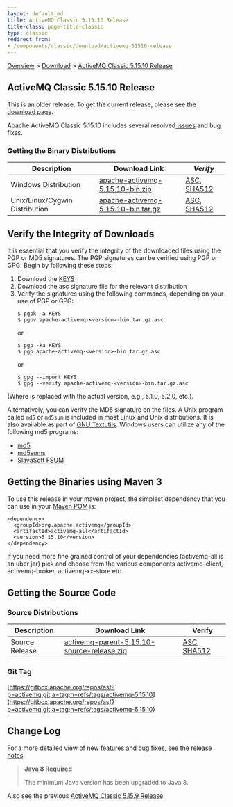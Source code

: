 ```yaml
---
layout: default_md
title: ActiveMQ Classic 5.15.10 Release 
title-class: page-title-classic
type: classic
redirect_from:
- /components/classic/download/activemq-51510-release
---
```


[Overview](overview) > [Download](download) > [ActiveMQ Classic 5.15.10 Release](activemq-51510-release)

ActiveMQ Classic 5.15.10 Release
-----------------------

<div class="alert alert-warning">
  This is an older release. To get the current release, please see the <a href="{{site.baseurl}}/components/classic/download" class="alert-link">download page</a>.
</div>

Apache ActiveMQ Classic 5.15.10 includes several resolved[ issues](https://issues.apache.org/jira/secure/ReleaseNote.jspa?projectId=12311210&version=12345171) and bug fixes.

### Getting the Binary Distributions

Description|Download Link|_Verify_
---|---|---
Windows Distribution|[apache-activemq-5.15.10-bin.zip](https://archive.apache.org/dist/activemq/5.15.10/apache-activemq-5.15.10-bin.zip)|[ASC](https://archive.apache.org/dist/activemq/5.15.10/apache-activemq-5.15.10-bin.zip.asc), [SHA512](https://archive.apache.org/dist/activemq/5.15.10/apache-activemq-5.15.10-bin.zip.sha512)
Unix/Linux/Cygwin Distribution|[apache-activemq-5.15.10-bin.tar.gz](https://archive.apache.org/dist/activemq/5.15.10/apache-activemq-5.15.10-bin.tar.gz)|[ASC](https://archive.apache.org/dist/activemq/5.15.10/apache-activemq-5.15.10-bin.tar.gz.asc), [SHA512](https://archive.apache.org/dist/activemq/5.15.10/apache-activemq-5.15.10-bin.tar.gz.sha512)

Verify the Integrity of Downloads
---------------------------------

It is essential that you verify the integrity of the downloaded files using the PGP or MD5 signatures. The PGP signatures can be verified using PGP or GPG. Begin by following these steps:

1.  Download the [KEYS](https://downloads.apache.org/activemq/KEYS)
2.  Download the asc signature file for the relevant distribution
3.  Verify the signatures using the following commands, depending on your use of PGP or GPG:
    ```
    $ pgpk -a KEYS
    $ pgpv apache-activemq-<version>-bin.tar.gz.asc
    ```
    or
    ```
    $ pgp -ka KEYS
    $ pgp apache-activemq-<version>-bin.tar.gz.asc
    ```
    or
    ```
    $ gpg --import KEYS
    $ gpg --verify apache-activemq-<version>-bin.tar.gz.asc
    ```

(Where <version> is replaced with the actual version, e.g., 5.1.0, 5.2.0, etc.).

Alternatively, you can verify the MD5 signature on the files. A Unix program called `md5` or `md5sum` is included in most Linux and Unix distributions. It is also available as part of [GNU Textutils](http://www.gnu.org/software/textutils/textutils.html). Windows users can utilize any of the following md5 programs:

*   [md5](http://www.fourmilab.ch/md5/)
*   [md5sums](http://www.pc-tools.net/win32/md5sums/)
*   [SlavaSoft FSUM](http://www.slavasoft.com/fsum/)

Getting the Binaries using Maven 3
----------------------------------

To use this release in your maven project, the simplest dependency that you can use in your [Maven POM](http://maven.apache.org/guides/introduction/introduction-to-the-pom.html) is:
```
<dependency>
  <groupId>org.apache.activemq</groupId>
  <artifactId>activemq-all</artifactId>
  <version>5.15.10</version>
</dependency>
```
If you need more fine grained control of your dependencies (activemq-all is an uber jar) pick and choose from the various components activemq-client, activemq-broker, activemq-xx-store etc.

Getting the Source Code
-----------------------

### Source Distributions

Description|Download Link|Verify
---|---|---
Source Release|[activemq-parent-5.15.10-source-release.zip](https://archive.apache.org/dist/activemq/5.15.10/activemq-parent-5.15.10-source-release.zip)|[ASC](https://archive.apache.org/dist/activemq/5.15.10/activemq-parent-5.15.10-source-release.zip.asc), [SHA512](https://archive.apache.org/dist/activemq/5.15.10/activemq-parent-5.15.10-source-release.zip.sha512)

### Git Tag

[https://gitbox.apache.org/repos/asf?p=activemq.git;a=tag;h=refs/tags/activemq-5.15.10](https://gitbox.apache.org/repos/asf?p=activemq.git;a=tag;h=refs/tags/activemq-5.15.10)

Change Log
----------

For a more detailed view of new features and bug fixes, see the [release notes](https://issues.apache.org/jira/secure/ReleaseNote.jspa?projectId=12311210&version=12345171)

> **Java 8 Required**
> 
> The minimum Java version has been upgraded to Java 8.

Also see the previous [ActiveMQ Classic 5.15.9 Release](activemq-5159-release)

